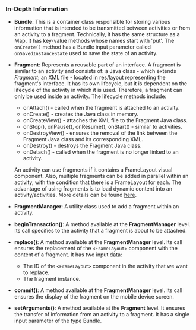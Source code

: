 ### In-Depth Information

* **Bundle**: This is a container class responsible for storing various information that is intended to be transmitted between activities or from an activity to a fragment. Technically, it has the same structure as a Map. It has key-value methods whose names start with 'put'. The `onCreate()` method has a Bundle input parameter called `onSavedInstanceState` used to save the state of an activity.
* **Fragment**: Represents a reusable part of an interface. A fragment is similar to an activity and consists of: a Java class - which extends _Fragment_; an XML file - located in res/layout representing the fragment's interface. It has its own lifecycle, but it is dependent on the lifecycle of the activity in which it is used. Therefore, a fragment can only be used inside an activity. The lifecycle methods include:
   * onAttach() - called when the fragment is attached to an activity.
   * onCreate() - creates the Java class in memory.
   * onCreateView() - attaches the XML file to the Fragment Java class.
   * onStop(), onPause(), onResume(), onStart() - similar to activities.
   * onDestroyView() - ensures the removal of the link between the Fragment Java class and its corresponding XML.
   * onDestroy() - destroys the Fragment Java class.
   * onDetach() - called when the fragment is no longer linked to an activity.

  An activity can use fragments if it contains a FrameLayout visual component. Also, multiple fragments can be added in parallel within an activity, with the condition that there is a FrameLayout for each. The advantage of using fragments is to load dynamic content into an activity/activities. More details can be found [here](https://developer.android.com/reference/android/app/Fragment).
* **FragmentManager**: A utility class used to add a fragment within an activity.
* **beginTransaction()**: A method available at the **FragmentManager** level. Its call specifies to the activity that a fragment is about to be attached.
* **replace()**: A method available at the **FragmentManager** level. Its call ensures the replacement of the `<FrameLayout>` component with the content of a fragment. It has two input data:
   * The ID of the `<FrameLayout>` component in the activity that we want to replace.
   * The fragment instance.
* **commit()**: A method available at the **FragmentManager** level. Its call ensures the display of the fragment on the mobile device screen.
* **setArguments()**: A method available at the **Fragment** level. It ensures the transfer of information from an activity to a fragment. It has a single input parameter of the type Bundle.
